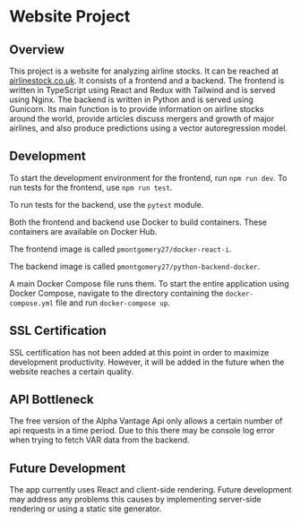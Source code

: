 # Website Project

## Overview
This project is a website for analyzing airline stocks. It can be reached at [airlinestock.co.uk](https://airlinestock.co.uk). It consists of a frontend and a backend. The frontend is written in TypeScript using React and Redux with Tailwind and is served using Nginx. The backend is written in Python and is served using Gunicorn. Its main function is to provide information on airline stocks around the world, provide articles discuss mergers and growth of major airlines, and also produce predictions using a vector autoregression model.

## Development
To start the development environment for the frontend, run `npm run dev`. To run tests for the frontend, use `npm run test`.

To run tests for the backend, use the `pytest` module.

Both the frontend and backend use Docker to build containers. These containers are available on Docker Hub.

The frontend image is called `pmontgomery27/docker-react-i`.

The backend image is called `pmontgomery27/python-backend-docker`.

A main Docker Compose file runs them. To start the entire application using Docker Compose, navigate to the directory containing the `docker-compose.yml` file and run `docker-compose up`.

## SSL Certification
SSL certification has not been added at this point in order to maximize development productivity. However, it will be added in the future when the website reaches a certain quality.

## API Bottleneck
The free version of the Alpha Vantage Api only allows a certain number of api requests in a time period. Due to this there may be console log error when trying to fetch VAR data from the backend.

## Future Development
The app currently uses React and client-side rendering. Future development may address any problems this causes by implementing server-side rendering or using a static site generator.